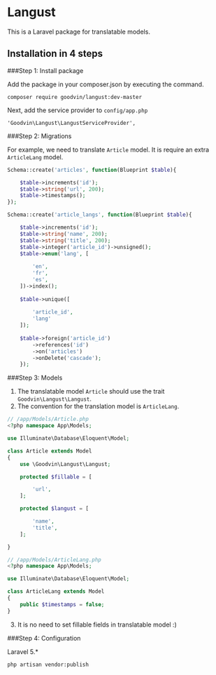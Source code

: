 # Langust

This is a Laravel package for translatable models.

## Installation in 4 steps

###Step 1: Install package

Add the package in your composer.json by executing the command.

```
composer require goodvin/langust:dev-master
```
Next, add the service provider to ```config/app.php```

```
'Goodvin\Langust\LangustServiceProvider',
```

###Step 2: Migrations

For example, we need to translate ```Article``` model. It is require an extra ```ArticleLang``` model.

```php
Schema::create('articles', function(Blueprint $table){

    $table->increments('id');
    $table->string('url', 200);
    $table->timestamps();
});
```

```php
Schema::create('article_langs', function(Blueprint $table){

    $table->increments('id');
    $table->string('name', 200);
    $table->string('title', 200);
    $table->integer('article_id')->unsigned();
    $table->enum('lang', [
    
        'en',
        'fr',
        'es',
    ])->index();
    
    $table->unique([
    
        'article_id',
        'lang'
    ]);
    
    $table->foreign('article_id')
        ->references('id')
        ->on('articles')
        ->onDelete('cascade');
    });
```

###Step 3: Models

1. The translatable model ```Article``` should use the trait ```Goodvin\Langust\Langust```.
2. The convention for the translation model is ```ArticleLang```.

```php
// /app/Models/Article.php
<?php namespace App\Models;

use Illuminate\Database\Eloquent\Model;

class Article extends Model
{
	use \Goodvin\Langust\Langust;

	protected $fillable = [

		'url',
	];

	protected $langust = [

		'name',
		'title',
	];

}

// /app/Models/ArticleLang.php
<?php namespace App\Models;

use Illuminate\Database\Eloquent\Model;

class ArticleLang extends Model
{
	public $timestamps = false;
}
```

3. It is no need to set fillable fields in translatable model :)

###Step 4: Configuration

Laravel 5.*

```
php artisan vendor:publish 
```
